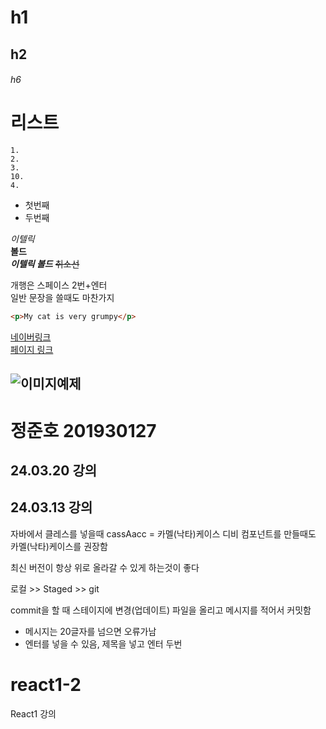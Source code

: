 # h1
## h2
###### h6

# 리스트
    1.
    2.
    3.
    10.
    4.


* 첫번째
* 두번째


*이텔릭*  
**볼드**  
***이텔릭 볼드***
~~취소선~~

개행은 스페이스 2번+엔터  
일반 문장을
쓸때도 마찬가지


```html 블록설정 코드 입력 할 때 사용
<p>My cat is very grumpy</p>
```

[네이버링크](https://www.naver.com/)  
[페이지 링크](#리스트)

![이미지예제](grumpy-cat-small.png)
---

# 정준호 201930127 
## 24.03.20 강의


## 24.03.13 강의
자바에서 클레스를 넣을때 cassAacc = 카멜(낙타)케이스
디비 컴포넌트를 만들때도 카멜(낙타)케이스를 권장함

최신 버전이 항상 위로 올라갈 수 있게 하는것이 좋다

로컬 >> Staged >> git

commit을 할 때 스테이지에 변경(업데이트) 파일을 올리고 메시지를 적어서 커밋함
* 메시지는 20글자를 넘으면 오류가남
* 엔터를 넣을 수 있음, 제목을 넣고 엔터 두번















# react1-2
React1 강의

